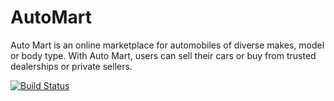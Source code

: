 # AutoMart
Auto Mart is an online marketplace for automobiles of diverse makes, model or body type. With Auto Mart, users can sell their cars or buy from trusted dealerships or private sellers.

[![Build Status](https://travis-ci.org/minega25/AutoMart.svg?branch=master)](https://travis-ci.org/minega25/AutoMart)



